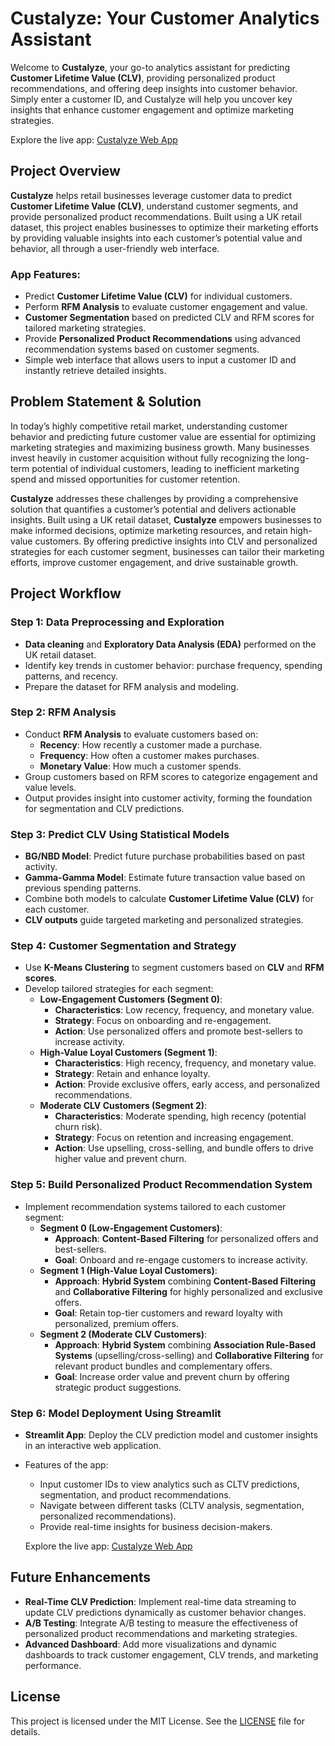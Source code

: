 # **Custalyze: Your Customer Analytics Assistant**

Welcome to **Custalyze**, your go-to analytics assistant for predicting **Customer Lifetime Value (CLV)**, providing personalized product recommendations, and offering deep insights into customer behavior. Simply enter a customer ID, and Custalyze will help you uncover key insights that enhance customer engagement and optimize marketing strategies.

Explore the live app: [Custalyze Web App](https://customer-analytics-assistant-urzknsdg8udnsjm9x4efhd.streamlit.app/)


## **Project Overview**

**Custalyze** helps retail businesses leverage customer data to predict **Customer Lifetime Value (CLV)**, understand customer segments, and provide personalized product recommendations. Built using a UK retail dataset, this project enables businesses to optimize their marketing efforts by providing valuable insights into each customer’s potential value and behavior, all through a user-friendly web interface.


### **App Features:**
- Predict **Customer Lifetime Value (CLV)** for individual customers.
- Perform **RFM Analysis** to evaluate customer engagement and value.
- **Customer Segmentation** based on predicted CLV and RFM scores for tailored marketing strategies.
- Provide **Personalized Product Recommendations** using advanced recommendation systems based on customer segments.
- Simple web interface that allows users to input a customer ID and instantly retrieve detailed insights.


## **Problem Statement & Solution**

In today’s highly competitive retail market, understanding customer behavior and predicting future customer value are essential for optimizing marketing strategies and maximizing business growth. Many businesses invest heavily in customer acquisition without fully recognizing the long-term potential of individual customers, leading to inefficient marketing spend and missed opportunities for customer retention.

**Custalyze** addresses these challenges by providing a comprehensive solution that quantifies a customer’s potential and delivers actionable insights. Built using a UK retail dataset, **Custalyze** empowers businesses to make informed decisions, optimize marketing resources, and retain high-value customers. By offering predictive insights into CLV and personalized strategies for each customer segment, businesses can tailor their marketing efforts, improve customer engagement, and drive sustainable growth.


## **Project Workflow**

### **Step 1: Data Preprocessing and Exploration**
- **Data cleaning** and **Exploratory Data Analysis (EDA)** performed on the UK retail dataset.
- Identify key trends in customer behavior: purchase frequency, spending patterns, and recency.
- Prepare the dataset for RFM analysis and modeling.

### **Step 2: RFM Analysis**
- Conduct **RFM Analysis** to evaluate customers based on:
  - **Recency**: How recently a customer made a purchase.
  - **Frequency**: How often a customer makes purchases.
  - **Monetary Value**: How much a customer spends.
- Group customers based on RFM scores to categorize engagement and value levels.
- Output provides insight into customer activity, forming the foundation for segmentation and CLV predictions.

### **Step 3: Predict CLV Using Statistical Models**
- **BG/NBD Model**: Predict future purchase probabilities based on past activity.
- **Gamma-Gamma Model**: Estimate future transaction value based on previous spending patterns.
- Combine both models to calculate **Customer Lifetime Value (CLV)** for each customer.
- **CLV outputs** guide targeted marketing and personalized strategies.

### **Step 4: Customer Segmentation and Strategy**
- Use **K-Means Clustering** to segment customers based on **CLV** and **RFM scores**.
- Develop tailored strategies for each segment:
  - **Low-Engagement Customers (Segment 0)**:
    - **Characteristics**: Low recency, frequency, and monetary value.
    - **Strategy**: Focus on onboarding and re-engagement.
    - **Action**: Use personalized offers and promote best-sellers to increase activity.
  - **High-Value Loyal Customers (Segment 1)**:
    - **Characteristics**: High recency, frequency, and monetary value.
    - **Strategy**: Retain and enhance loyalty.
    - **Action**: Provide exclusive offers, early access, and personalized recommendations.
  - **Moderate CLV Customers (Segment 2)**:
    - **Characteristics**: Moderate spending, high recency (potential churn risk).
    - **Strategy**: Focus on retention and increasing engagement.
    - **Action**: Use upselling, cross-selling, and bundle offers to drive higher value and prevent churn.

### **Step 5: Build Personalized Product Recommendation System**
- Implement recommendation systems tailored to each customer segment:
  - **Segment 0 (Low-Engagement Customers)**:
    - **Approach**: **Content-Based Filtering** for personalized offers and best-sellers.
    - **Goal**: Onboard and re-engage customers to increase activity.
  - **Segment 1 (High-Value Loyal Customers)**:
    - **Approach**: **Hybrid System** combining **Content-Based Filtering** and **Collaborative Filtering** for highly personalized and exclusive offers.
    - **Goal**: Retain top-tier customers and reward loyalty with personalized, premium offers.
  - **Segment 2 (Moderate CLV Customers)**:
    - **Approach**: **Hybrid System** combining **Association Rule-Based Systems** (upselling/cross-selling) and **Collaborative Filtering** for relevant product bundles and complementary offers.
    - **Goal**: Increase order value and prevent churn by offering strategic product suggestions.

### **Step 6: Model Deployment Using Streamlit**
- **Streamlit App**: Deploy the CLV prediction model and customer insights in an interactive web application.
- Features of the app:
  - Input customer IDs to view analytics such as CLTV predictions, segmentation, and product recommendations.
  - Navigate between different tasks (CLTV analysis, segmentation, personalized recommendations).
  - Provide real-time insights for business decision-makers.
  
  Explore the live app: [Custalyze Web App](https://customer-analytics-assistant-urzknsdg8udnsjm9x4efhd.streamlit.app/)


## **Future Enhancements**

- **Real-Time CLV Prediction**: Implement real-time data streaming to update CLV predictions dynamically as customer behavior changes.
- **A/B Testing**: Integrate A/B testing to measure the effectiveness of personalized product recommendations and marketing strategies.
- **Advanced Dashboard**: Add more visualizations and dynamic dashboards to track customer engagement, CLV trends, and marketing performance.


## **License**

This project is licensed under the MIT License. See the [LICENSE](LICENSE) file for details.
